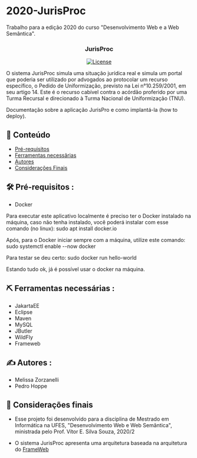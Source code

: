 # 2020-JurisProc
Trabalho para a edição 2020 do curso "Desenvolvimento Web e a Web Semântica".  

<h3 align="center">JurisProc</h3>

<div align="center">

[![License](https://img.shields.io/badge/license-MIT-blue.svg)](/LICENSE)

</div>

O sistema JurisProc simula uma situação jurídica real e simula um portal que poderia ser utilizado por advogados ao protocolar um recurso específico, o Pedido de Uniformização, previsto na Lei n°10.259/2001, em seu artigo 14. Este é o recurso cabível contra o acórdão proferido por uma Turma Recursal e direcionado à Turma Nacional de Uniformização (TNU).  

Documentação sobre a aplicação JurisPro e como implantá-la (how to deploy).

## 📝 Conteúdo

- [Pré-requisitos](#pre-requisitos)
- [Ferramentas necessãrias](#ferramentas)
- [Autores](#autores)
- [Considerações Finais](#consideracoes)


## 🛠️ Pré-requisitos <a name = "pre-requisitos"></a>:
- Docker

Para executar este aplicativo localmente é preciso ter o Docker instalado na máquina, caso não tenha instalado, você poderá instalar com esse comando (no linux): 
sudo apt install docker.io

Após, para o Docker iniciar sempre com a máquina, utilize este comando: sudo systemctl enable --now docker

Para testar se deu certo: sudo docker run hello-world

Estando tudo ok, já é possível usar o docker na máquina.

## ⛏️ Ferramentas necessárias <a name = "ferramentas"></a>:
- JakartaEE
- Eclipse
- Maven
- MySQL
- JButler
- WildFly
- Frameweb

## ✍️ Autores <a name = "autores"></a>:
- Melissa Zorzanelli
- Pedro Hoppe



## 🎉 Considerações finais <a name = "consideracoes"></a>
- Esse projeto foi desenvolvido para a disciplina de Mestrado em Informática na UFES, "Desenvolvimento Web e Web Semântica", ministrada pelo Prof. Vítor E. Silva Souza, 2020/2

- O sistema JurisProc apresenta uma arquitetura baseada na arquitetura do [FrameWeb](#https://nemo.inf.ufes.br/projetos/frameweb/)

